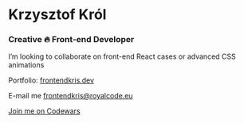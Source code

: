 # Krzysztof Król
### Creative 🔥 Front-end Developer

I’m looking to collaborate on front-end React cases or advanced CSS animations

Portfolio: [frontendkris.dev](https://frontendkris.dev)

E-mail me [frontendkris@royalcode.eu](mailto:frontendkris@royalcode.eu)

[Join me on Codewars](https://www.codewars.com/users/frontendkris)

